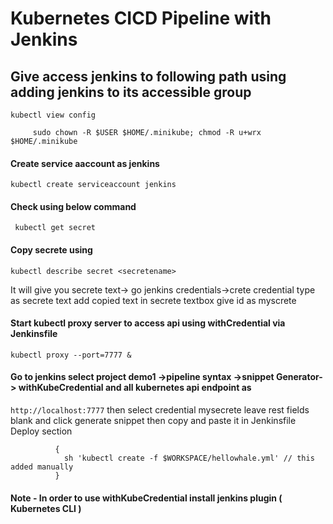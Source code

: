 # Kubernetes CICD Pipeline with Jenkins
## Give access jenkins to following path using adding jenkins to its accessible group
```` kubectl view config ````

```` sudo chown -R jenkins:jenkins /home/sagar/.minikube/
     sudo chown -R $USER $HOME/.minikube; chmod -R u+wrx $HOME/.minikube
````

#### Create service aaccount as jenkins
```` kubectl create serviceaccount jenkins ````

#### Check using below command

```` kubectl get secret````

#### Copy secrete using 

```` kubectl describe secret <secretename> ````

It will give you secrete text-> go jenkins credentials->crete credential type as secrete text
add copied text in secrete textbox give id as myscrete

#### Start kubectl proxy server to access api using withCredential via Jenkinsfile

```` kubectl proxy --port=7777 & ````

#### Go to jenkins select project demo1 ->pipeline syntax ->snippet Generator-> withKubeCredential and all kubernetes api endpoint as

```` http://localhost:7777 ```` then select credential mysecrete leave rest fields blank and click generate snippet then copy and paste it in Jenkinsfile Deploy section

```` withKubeCredentials(kubectlCredentials: [[caCertificate: '', clusterName: '', contextName: '', credentialsId: 'mysecrete', namespace: '', serverUrl: 'http://localhost:7777']]) 
          {
            sh 'kubectl create -f $WORKSPACE/hellowhale.yml' // this added manually
          }
````

#### Note - In order to use withKubeCredential install jenkins plugin ( Kubernetes CLI )


